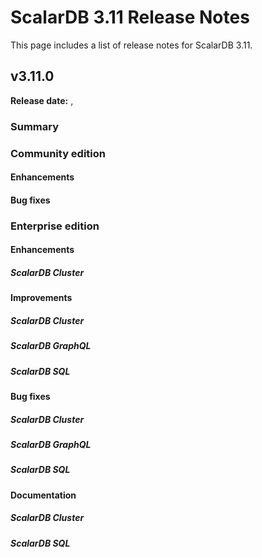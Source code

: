 # ScalarDB 3.11 Release Notes

This page includes a list of release notes for ScalarDB 3.11.

## v3.11.0

**Release date:** <MONTH> <DATE>, <YEAR> 

### Summary



### Community edition

#### Enhancements



#### Bug fixes



### Enterprise edition

#### Enhancements

##### ScalarDB Cluster



#### Improvements

##### ScalarDB Cluster



##### ScalarDB GraphQL



##### ScalarDB SQL



#### Bug fixes

##### ScalarDB Cluster



##### ScalarDB GraphQL



##### ScalarDB SQL



#### Documentation

##### ScalarDB Cluster




##### ScalarDB SQL

